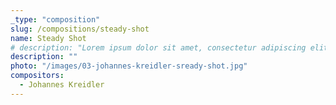 ```yaml
---
_type: "composition"
slug: /compositions/steady-shot
name: Steady Shot
# description: "Lorem ipsum dolor sit amet, consectetur adipiscing elit, sed do eiusmod tempor incididunt ut labore et dolore magna aliqua. Ut enim ad minim veniam, quis nostrud exercitation ullamco laboris nisi ut aliquip ex ea commodo consequat. Duis aute irure dolor in reprehenderit in voluptate velit esse cillum dolore eu fugiat nulla pariatur. Excepteur sint occaecat cupidatat non proident, sunt in culpa qui officia deserunt mollit anim id est laborum."
description: ""
photo: "/images/03-johannes-kreidler-sready-shot.jpg"
compositors:
  - Johannes Kreidler
---
```

